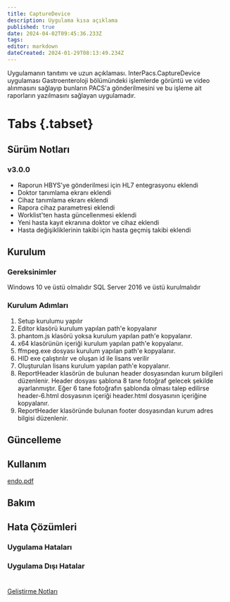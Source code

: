 ```yaml
---
title: CaptureDevice
description: Uygulama kısa açıklama
published: true
date: 2024-04-02T09:45:36.233Z
tags: 
editor: markdown
dateCreated: 2024-01-29T08:13:49.234Z
---
```


Uygulamanın tanıtımı ve uzun açıklaması.
InterPacs.CaptureDevice uygulaması Gastroenteroloji bölümündeki işlemlerde görüntü ve video alınmasını sağlayıp bunların PACS'a gönderilmesini ve bu işleme ait raporların yazılmasını sağlayan uygulamadır.
# Tabs {.tabset}
## Sürüm Notları
### v3.0.0
- Raporun HBYS'ye gönderilmesi için HL7 entegrasyonu eklendi
- Doktor tanımlama ekranı eklendi
- Cihaz tanımlama ekranı eklendi
- Rapora cihaz parametresi eklendi
- Worklist'ten hasta güncellenmesi eklendi
- Yeni hasta kayıt ekranına doktor ve cihaz eklendi
- Hasta değişikliklerinin takibi için hasta geçmiş takibi eklendi



## Kurulum

### Gereksinimler
Windows 10 ve üstü olmalıdır
SQL Server 2016 ve üstü kurulmalıdır

### Kurulum Adımları
1. Setup kurulumu yapılır
2. Editor klasörü kurulum yapılan path'e kopyalanır
3. phantom.js klasörü yoksa kurulum yapılan path'e kopyalanır.
4. x64 klasörünün içeriği kurulum yapılan path'e kopyalanır.
5. ffmpeg.exe dosyası kurulum yapılan path'e kopyalanır.
6. HID exe çalıştırılır ve oluşan id ile lisans verilir
7. Oluşturulan lisans kurulum yapılan path'e kopyalanır.
8. ReportHeader klasörün de bulunan header dosyasından kurum bilgileri düzenlenir. Header dosyası şablona 8 tane fotoğraf gelecek şekilde ayarlanmıştır. Eğer 6 tane fotoğrafın şablonda olması talep edilirse header-6.html dosyasının içeriği header.html dosyasının içeriğine kopyalanır.
9. ReportHeader klasöründe bulunan footer dosyasından kurum adres bilgisi düzenlenir.


## Güncelleme

## Kullanım

[endo.pdf](/endo.pdf)

## Bakım

## Hata Çözümleri

### Uygulama Hataları


### Uygulama Dışı Hatalar

#

[Geliştirme Notları](/Gelistirme/Uygulama-Adi)
